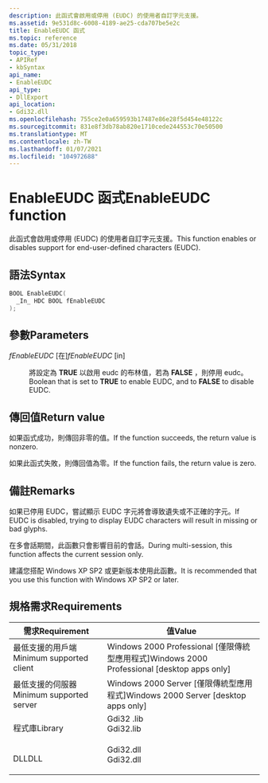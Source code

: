 ```yaml
---
description: 此函式會啟用或停用 (EUDC) 的使用者自訂字元支援。
ms.assetid: 9e531d8c-6008-4189-ae25-cda707be5e2c
title: EnableEUDC 函式
ms.topic: reference
ms.date: 05/31/2018
topic_type:
- APIRef
- kbSyntax
api_name:
- EnableEUDC
api_type:
- DllExport
api_location:
- Gdi32.dll
ms.openlocfilehash: 755ce2e0a659593b17487e86e28f5d454e48122c
ms.sourcegitcommit: 831e8f3db78ab820e1710cede244553c70e50500
ms.translationtype: MT
ms.contentlocale: zh-TW
ms.lasthandoff: 01/07/2021
ms.locfileid: "104972688"
---
```

# <a name="enableeudc-function"></a><span data-ttu-id="9f8d3-103">EnableEUDC 函式</span><span class="sxs-lookup"><span data-stu-id="9f8d3-103">EnableEUDC function</span></span>

<span data-ttu-id="9f8d3-104">此函式會啟用或停用 (EUDC) 的使用者自訂字元支援。</span><span class="sxs-lookup"><span data-stu-id="9f8d3-104">This function enables or disables support for end-user-defined characters (EUDC).</span></span>

## <a name="syntax"></a><span data-ttu-id="9f8d3-105">語法</span><span class="sxs-lookup"><span data-stu-id="9f8d3-105">Syntax</span></span>


```C++
BOOL EnableEUDC(
  _In_ HDC BOOL fEnableEUDC
);
```



## <a name="parameters"></a><span data-ttu-id="9f8d3-106">參數</span><span class="sxs-lookup"><span data-stu-id="9f8d3-106">Parameters</span></span>

<dl> <dt>

<span data-ttu-id="9f8d3-107">*fEnableEUDC* \[在\]</span><span class="sxs-lookup"><span data-stu-id="9f8d3-107">*fEnableEUDC* \[in\]</span></span>
</dt> <dd>

<span data-ttu-id="9f8d3-108">將設定為 **TRUE** 以啟用 eudc 的布林值，若為 **FALSE** ，則停用 eudc。</span><span class="sxs-lookup"><span data-stu-id="9f8d3-108">Boolean that is set to **TRUE** to enable EUDC, and to **FALSE** to disable EUDC.</span></span>

</dd> </dl>

## <a name="return-value"></a><span data-ttu-id="9f8d3-109">傳回值</span><span class="sxs-lookup"><span data-stu-id="9f8d3-109">Return value</span></span>

<span data-ttu-id="9f8d3-110">如果函式成功，則傳回非零的值。</span><span class="sxs-lookup"><span data-stu-id="9f8d3-110">If the function succeeds, the return value is nonzero.</span></span>

<span data-ttu-id="9f8d3-111">如果此函式失敗，則傳回值為零。</span><span class="sxs-lookup"><span data-stu-id="9f8d3-111">If the function fails, the return value is zero.</span></span>

## <a name="remarks"></a><span data-ttu-id="9f8d3-112">備註</span><span class="sxs-lookup"><span data-stu-id="9f8d3-112">Remarks</span></span>

<span data-ttu-id="9f8d3-113">如果已停用 EUDC，嘗試顯示 EUDC 字元將會導致遺失或不正確的字元。</span><span class="sxs-lookup"><span data-stu-id="9f8d3-113">If EUDC is disabled, trying to display EUDC characters will result in missing or bad glyphs.</span></span>

<span data-ttu-id="9f8d3-114">在多會話期間，此函數只會影響目前的會話。</span><span class="sxs-lookup"><span data-stu-id="9f8d3-114">During multi-session, this function affects the current session only.</span></span>

<span data-ttu-id="9f8d3-115">建議您搭配 Windows XP SP2 或更新版本使用此函數。</span><span class="sxs-lookup"><span data-stu-id="9f8d3-115">It is recommended that you use this function with Windows XP SP2 or later.</span></span>

## <a name="requirements"></a><span data-ttu-id="9f8d3-116">規格需求</span><span class="sxs-lookup"><span data-stu-id="9f8d3-116">Requirements</span></span>



| <span data-ttu-id="9f8d3-117">需求</span><span class="sxs-lookup"><span data-stu-id="9f8d3-117">Requirement</span></span> | <span data-ttu-id="9f8d3-118">值</span><span class="sxs-lookup"><span data-stu-id="9f8d3-118">Value</span></span> |
|-------------------------------------|--------------------------------------------------------------------------------------|
| <span data-ttu-id="9f8d3-119">最低支援的用戶端</span><span class="sxs-lookup"><span data-stu-id="9f8d3-119">Minimum supported client</span></span><br/> | <span data-ttu-id="9f8d3-120">Windows 2000 Professional \[僅限傳統型應用程式\]</span><span class="sxs-lookup"><span data-stu-id="9f8d3-120">Windows 2000 Professional \[desktop apps only\]</span></span><br/>                           |
| <span data-ttu-id="9f8d3-121">最低支援的伺服器</span><span class="sxs-lookup"><span data-stu-id="9f8d3-121">Minimum supported server</span></span><br/> | <span data-ttu-id="9f8d3-122">Windows 2000 Server \[僅限傳統型應用程式\]</span><span class="sxs-lookup"><span data-stu-id="9f8d3-122">Windows 2000 Server \[desktop apps only\]</span></span><br/>                                 |
| <span data-ttu-id="9f8d3-123">程式庫</span><span class="sxs-lookup"><span data-stu-id="9f8d3-123">Library</span></span><br/>                  | <dl> <span data-ttu-id="9f8d3-124"><dt>Gdi32 .lib</dt></span><span class="sxs-lookup"><span data-stu-id="9f8d3-124"><dt>Gdi32.lib</dt></span></span> </dl> |
| <span data-ttu-id="9f8d3-125">DLL</span><span class="sxs-lookup"><span data-stu-id="9f8d3-125">DLL</span></span><br/>                      | <dl> <span data-ttu-id="9f8d3-126"><dt>Gdi32.dll</dt></span><span class="sxs-lookup"><span data-stu-id="9f8d3-126"><dt>Gdi32.dll</dt></span></span> </dl> |



 

 




